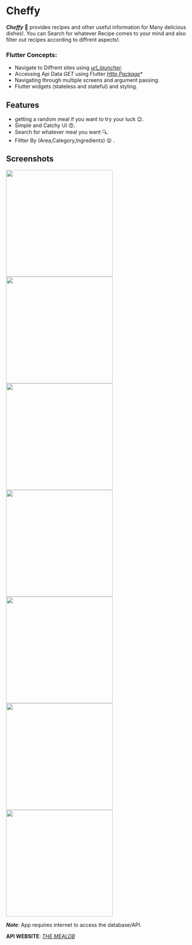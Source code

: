 # Cheffy

***Cheffy*** :spaghetti: provides recipes and other useful information for Many delicious dishes!. You can Search for whatever Recipe comes to your mind and also filter out recipes according to diffrent aspects!.

### Flutter Concepts:

- Navigate to Diffrent sites using *[url_launcher](https://pub.dev/packages/url_launcher)*.
- Accessing Api Data *GET* using Flutter  *[Http Package](https://pub.dev/packages/provider)**
- Navigating through multiple screens and argument passing.
- Flutter widgets (stateless and stateful) and styling.

## Features
- getting a random meal if you want to try your luck :wink:.
- Simple and Catchy UI :heart_eyes:.
- Search for whatever meal you want :mag:.
- Filtter By (Area,Category,Ingredients) :open_mouth: .

## Screenshots
[<img src="screenshots/home.jpg" width="290">](screenshots/Home_Screen_Meal_Categories.png)
[<img src="screenshots/meal_details.jpg" width="290">](screenshots/Side_Drawer.png)
[<img src="screenshots/meal_details_2.jpg" width="290">](screenshots/Filters_Screen_Selected.png)
[<img src="screenshots/search_1.jpg" width="290">](screenshots/Quick&Easy_Category_Meals.png)
[<img src="screenshots/search_2.jpg" width="290">](screenshots/Spaghetti_Meal_Details_Screen_Favorite.png)
[<img src="screenshots/cat.jpg" width="290">](screenshots/Favorites_Screen.png)
[<img src="screenshots/area_cat.jpg" width="290">](screenshots/Favorites_Screen.png)

***Note***: App requires internet to access the database/API.

**API WEBSITE**: *[THE MEALDB](https://www.themealdb.com/)*
